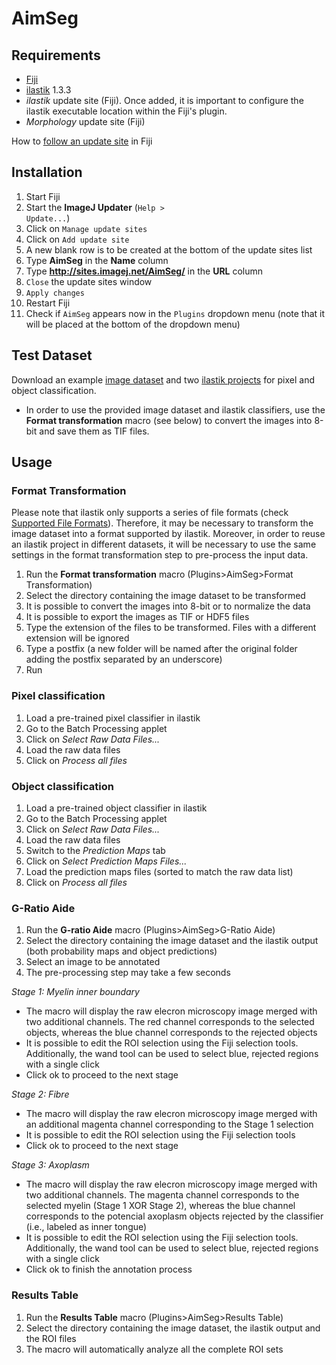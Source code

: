 # AimSeg

## Requirements

* [Fiji](https://fiji.sc/)
* [ilastik](https://www.ilastik.org/) 1.3.3
* _ilastik_ update site (Fiji). Once added, it is important to configure the ilastik executable location within the Fiji's plugin.
* _Morphology_ update site (Fiji)

How to [follow an update site](https://imagej.net/Following_an_update_site) in Fiji

## Installation

1. Start Fiji
2. Start the **ImageJ Updater** (<code>Help > Update...</code>)
3. Click on <code>Manage update sites</code>
4. Click on <code>Add update site</code>
5. A new blank row is to be created at the bottom of the update sites list
6. Type **AimSeg** in the **Name** column
7. Type **http://sites.imagej.net/AimSeg/** in the **URL** column
8. <code>Close</code> the update sites window
9. <code>Apply changes</code>
10. Restart Fiji
11. Check if <code>AimSeg</code> appears now in the <code>Plugins</code> dropdown menu (note that it will be placed at the bottom of the dropdown menu)

## Test Dataset

Download an example [image dataset](https://drive.google.com/drive/folders/1DEFtn71krM6cOjsnZpIEFMCBVmAYk9Lq?usp=sharing) and two [ilastik projects](https://drive.google.com/drive/folders/1tNyDpmd0wwBx-MKH-LhOZaZBgYMfTz2J?usp=sharing) for pixel and object classification.

* In order to use the provided image dataset and ilastik classifiers, use the **Format transformation** macro (see below) to convert the images into 8-bit and save them as TIF files.

## Usage

### Format Transformation

Please note that ilastik only supports a series of file formats (check [Supported File Formats](https://www.ilastik.org/documentation/basics/dataselection.html)). Therefore, it may be necessary to transform the image dataset into a format supported by ilastik. Moreover, in order to reuse an ilastik project in different datasets, it will be necessary to use the same settings in the format transformation step to pre-process the input data.

1. Run the **Format transformation** macro (Plugins>AimSeg>Format Transformation)
2. Select the directory containing the image dataset to be transformed
3. It is possible to convert the images into 8-bit or to normalize the data
4. It is possible to export the images as TIF or HDF5 files
5. Type the extension of the files to be transformed. Files with a different extension will be ignored
6. Type a postfix (a new folder will be named after the original folder adding the postfix separated by an underscore)
7. Run

### Pixel classification

1. Load a pre-trained pixel classifier in ilastik
2. Go to the Batch Processing applet
3. Click on _Select Raw Data Files..._
4. Load the raw data files
5. Click on _Process all files_

### Object classification

1. Load a pre-trained object classifier in ilastik
2. Go to the Batch Processing applet
3. Click on _Select Raw Data Files..._
4. Load the raw data files
5. Switch to the _Prediction Maps_ tab
6. Click on _Select Prediction Maps Files..._
7. Load the prediction maps files (sorted to match the raw data list)
8. Click on _Process all files_

### G-Ratio Aide

1. Run the **G-ratio Aide** macro (Plugins>AimSeg>G-Ratio Aide)
2. Select the directory containing the image dataset and the ilastik output (both probability maps and object predictions)
3. Select an image to be annotated
4. The pre-processing step may take a few seconds

*Stage 1: Myelin inner boundary*

* The macro will display the raw elecron microscopy image merged with two additional channels. The red channel corresponds to the selected objects, whereas the blue channel corresponds to the rejected objects
* It is possible to edit the ROI selection using the Fiji selection tools. Additionally, the wand tool can be used to select blue, rejected regions with a single click
* Click ok to proceed to the next stage

*Stage 2: Fibre*

* The macro will display the raw elecron microscopy image merged with an additional magenta channel corresponding to the Stage 1 selection
* It is possible to edit the ROI selection using the Fiji selection tools
* Click ok to proceed to the next stage

*Stage 3: Axoplasm*

* The macro will display the raw elecron microscopy image merged with two additional channels. The magenta channel corresponds to the selected myelin (Stage 1 XOR Stage 2), whereas the blue channel corresponds to the potencial axoplasm objects rejected by the classifier (i.e., labeled as inner tongue)
* It is possible to edit the ROI selection using the Fiji selection tools. Additionally, the wand tool can be used to select blue, rejected regions with a single click
* Click ok to finish the annotation process

### Results Table

1. Run the **Results Table** macro (Plugins>AimSeg>Results Table)
2. Select the directory containing the image dataset, the ilastik output and the ROI files 
3. The macro will automatically analyze all the complete ROI sets 
